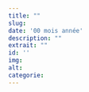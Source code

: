 ```yaml
---
title: ""
slug:
date: '00 mois année'
description: ""
extrait: ""
id: ''
img:
alt:
categorie:
---
```


<div class="sep-50"></div>